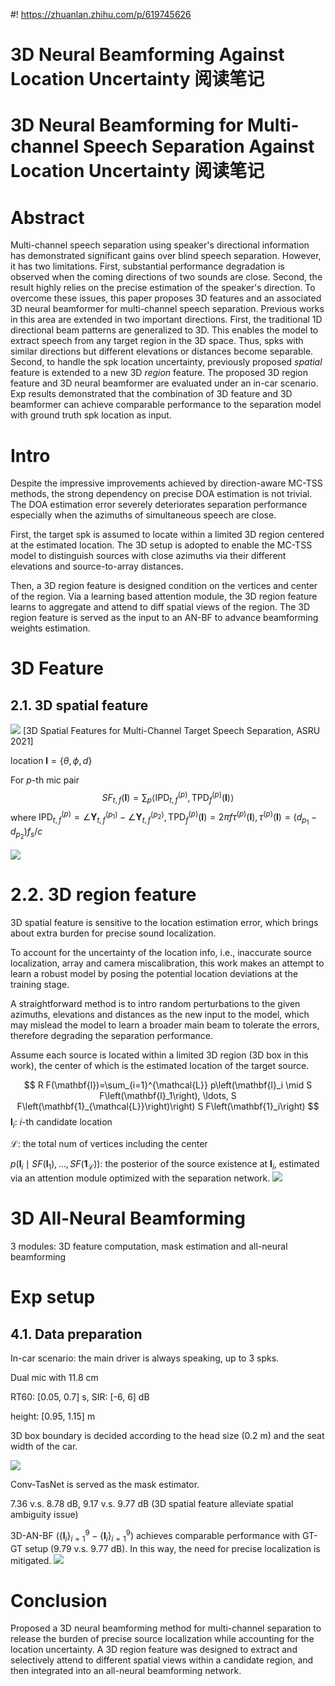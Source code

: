 #! https://zhuanlan.zhihu.com/p/619745626
# 3D Neural Beamforming Against Location Uncertainty 阅读笔记
# 3D Neural Beamforming for Multi-channel Speech Separation Against Location Uncertainty 阅读笔记

# Abstract
Multi-channel speech separation using speaker's directional information has demonstrated significant gains over blind speech separation. However, it has two limitations. First, substantial performance degradation is observed when the coming directions of two sounds are close. Second, the result highly relies on the precise estimation of the speaker's direction. To overcome these issues, this paper proposes 3D features and an associated 3D neural beamformer for multi-channel speech separation. Previous works in this area are extended in two important directions. First, the traditional 1D directional beam patterns are generalized to 3D. This enables the model to extract speech from any target region in the 3D space. Thus, spks with similar directions but different elevations or distances become separable. Second, to handle the spk location uncertainty, previously proposed *spatial* feature is extended to a new 3D *region* feature. The proposed 3D region feature and 3D neural beamformer are evaluated under an in-car scenario. Exp results demonstrated that the combination of 3D feature and 3D beamformer can achieve comparable performance to the separation model with ground truth spk location as input.

# Intro
Despite the impressive improvements achieved by direction-aware MC-TSS methods, the strong dependency on precise DOA estimation is not trivial. The DOA estimation error severely deteriorates separation performance especially when the azimuths of simultaneous speech are close.

First, the target spk is assumed to locate within a limited 3D region centered at the estimated location. The 3D setup is adopted to enable the MC-TSS model to distinguish sources with close azimuths via their different elevations and source-to-array distances.

Then, a 3D region feature is designed condition on the vertices and center of the region. Via a learning based attention module, the 3D region feature learns to aggregate and attend to diff spatial views of the region. The 3D region feature is served as the input to an AN-BF to advance beamforming weights estimation.

# 3D Feature
## 2.1. 3D spatial feature
![](https://raw.githubusercontent.com/FYJNEVERFOLLOWS/Picture-Bed/main/202303/20230315154343.png)
[3D Spatial Features for Multi-Channel Target Speech Separation, ASRU 2021]

location $\mathbf{l}=\{\theta,\phi,d\}$

For $p$-th mic pair
$$
S F_{t, f}(\mathbf{l})=\sum_p\left\langle\operatorname{IPD}_{t, f}^{(p)}, \operatorname{TPD}_f^{(p)}(\mathbf{l})\right\rangle
$$
where $\operatorname{IPD}_{t, f}^{(p)}=\angle \mathbf{Y}_{t, f}^{\left(p_1\right)}-\angle \mathbf{Y}_{t, f}^{\left(p_2\right)}, \operatorname{TPD}_f^{(p)}(\mathbf{l})=2 \pi f \tau^{(p)}(\mathbf{l}), \tau^{(p)}(\mathbf{l})=(d_{p_1}-d_{p_2})f_s/c$

![](https://raw.githubusercontent.com/FYJNEVERFOLLOWS/Picture-Bed/main/202303/20230315153254.png)

# 2.2. 3D region feature
3D spatial feature is sensitive to the location estimation error, which brings about extra burden for precise sound localization.

To account for the uncertainty of the location info, i.e., inaccurate source localization, array and camera miscalibration, this work makes an attempt to learn a robust model by posing the potential location deviations at the training stage.

A straightforward method is to intro random perturbations to the given azimuths, elevations and distances as the new input to the model, which may mislead the model to learn a broader main beam to tolerate the errors, therefore degrading the separation performance.

Assume each source is located within a limited 3D region (3D box in this work), the center of which is the estimated location of the target source.

$$
R F(\mathbf{l})=\sum_{i=1}^{\mathcal{L}} p\left(\mathbf{l}_i \mid S F\left(\mathbf{l}_1\right), \ldots, S F\left(\mathbf{1}_{\mathcal{L}}\right)\right) S F\left(\mathbf{1}_i\right)
$$
$\mathbf{l}_i$: $i$-th candidate location

$\mathcal{L}$: the total num of vertices including the center

$p\left(\mathbf{l}_i \mid S F\left(\mathbf{l}_1\right), \ldots, S F\left(\mathbf{1}_{\mathcal{L}}\right)\right)$: the posterior of the source existence at $\mathbf{l}_i$, estimated via an attention module optimized with the separation network.
![](https://raw.githubusercontent.com/FYJNEVERFOLLOWS/Picture-Bed/main/202303/20230315162740.png)

# 3D All-Neural Beamforming
3 modules: 3D feature computation, mask estimation and all-neural beamforming

# Exp setup
## 4.1. Data preparation
In-car scenario: the main driver is always speaking, up to 3 spks.

Dual mic with 11.8 cm

RT60: [0.05, 0.7] s, SIR: [-6, 6] dB

height: [0.95, 1.15] m

3D box boundary is decided according to the head size (0.2 m) and the seat width of the car.

![](https://raw.githubusercontent.com/FYJNEVERFOLLOWS/Picture-Bed/main/202303/20230315165151.png)

Conv-TasNet is served as the mask estimator.

7.36 v.s. 8.78 dB, 9.17 v.s. 9.77 dB (3D spatial feature alleviate spatial ambiguity issue)

3D-AN-BF ($\{\mathbf{l}_i\}^9_{i=1}-\{\mathbf{l}_i\}^9_{i=1}$) achieves comparable performance with GT-GT setup (9.79 v.s. 9.77 dB). In this way, the need for precise localization is mitigated.
![](https://raw.githubusercontent.com/FYJNEVERFOLLOWS/Picture-Bed/main/202303/20230316105947.png)

# Conclusion
Proposed a 3D neural beamforming method for multi-channel separation to release the burden of precise source localization while accounting for the location uncertainty. A 3D region feature was designed to extract and selectively attend to different spatial views within a candidate region, and then integrated into an all-neural beamforming network.